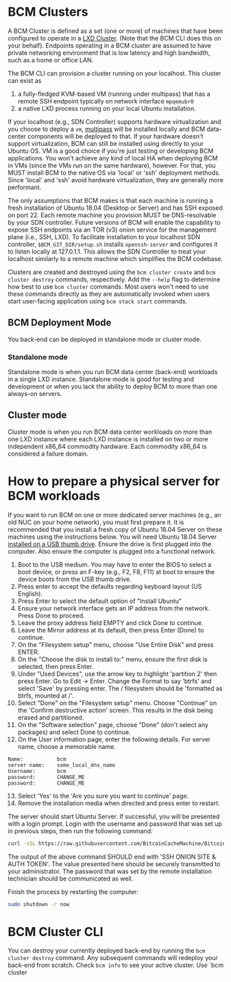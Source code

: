 # BCM Clusters

A BCM Cluster is defined as a set (one or more) of machines that have been configured to operate in a [LXD Cluster](https://lxd.readthedocs.io/en/latest/clustering/). (Note that the BCM CLI does this on your behalf). Endpoints operating in a BCM cluster are assumed to have private networking environment that is low latency and high bandwidth, such as a home or office LAN. 

The BCM CLI can provision a cluster running on your localhost. This cluster can exist as 

1) a fully-fledged KVM-based VM (running under multipass) that has a remote SSH endpoint typically on network interface `mpqemubr0`
2) a native LXD process running on your local Ubuntu installation. 

If your localhost (e.g., SDN Controller) supports hardware virtualization and you choose to deploy a `vm`, [multipass](https://github.com/CanonicalLtd/multipass) will be installed locally and BCM data-center components will be deployed to that. If your hardware doesn't support virtualization, BCM can still be installed using directly to your Ubuntu OS. VM is a good choice if you're just testing or developing BCM applications. You won't achieve any kind of local HA when deploying BCM in VMs (since the VMs run on the same hardware), however. For that, you MUST install BCM to the native OS via 'local' or 'ssh' deployment methods. Since 'local' and 'ssh' avoid hardware virtualization, they are generally more performant.

The only assumptions that BCM makes is that each machine is running a fresh installation of Ubuntu 18.04 (Desktop or Server) and has SSH exposed on port 22. Each remote machine you provision MUST be DNS-resolvable by your SDN controller. Future versions of BCM will enable the capability to expose SSH endpoints via an TOR (v3) onion service for the management plane (i.e., SSH, LXD). To facilitate installation to your localhost SDN controller, `$BCM_GIT_DIR/setup.sh` installs `openssh-server` and configures it to listen locally at 127.0.1.1. This allows the SDN Controller to treat your localhost similarly to a remote machine which simplifies the BCM codebase.

Clusters are created and destroyed using the `bcm cluster create` and `bcm cluster destroy` commands, respectively. Add the `--help` flag to determine how best to use `bcm cluster` commands. Most users won't need to use these commands directly as they are automatically invoked when users start user-facing application using `bcm stack start` commands.

## BCM Deployment Mode

You back-end can be deployed in standalone mode or cluster mode. 

### Standalone mode

Standalone mode is when you run BCM data center (back-end) workloads in a single LXD instance. Standalone mode is good for testing and development or when you lack the ability to deploy BCM to more than one always-on servers.

## Cluster mode

Cluster mode is when you run BCM data center workloads on more than one LXD instance where each LXD instance is installed on two or more independent x86_64  commodity hardware. Each commodity x86_64 is considered a failure domain.

# How to prepare a physical server for BCM workloads

If you want to run BCM on one or more dedicated server machines (e.g., an old NUC on your home network), you must first prepare it. It is recommended that you install a fresh copy of Ubuntu 18.04 Server on these machines using the instructions below. You will need Ubuntu 18.04 Server [installed on a USB thumb drive](https://tutorials.ubuntu.com/tutorial/tutorial-create-a-usb-stick-on-ubuntu#0). Ensure the drive is first plugged into the computer. Also ensure the computer is plugged into a functional network.

1. Boot to the USB medium. You may have to enter the BIOS to select a boot device, or press an F-key (e.g., F2, F8, F11) at boot to ensure the device boots from the USB thumb drive.
2. Press enter to accept the defaults regarding keyboard layout (US English).
3. Press Enter to select the default option of "Install Ubuntu"
4. Ensure your network interface gets an IP address from the network. Press Done to proceed.
5. Leave the proxy address field EMPTY and click Done to continue.
6. Leave the Mirror address at its default, then press Enter (Done) to continue.
7. On the "Filesystem setup" menu, choose "Use Entire Disk" and press ENTER.
8. On the "Choose the disk to install to:" menu, ensure the first disk is selected, then press Enter.
9. Under "Used Devices", use the arrow key to highlight 'partition 2' then press Enter. Go to Edit -> Enter. Change the Format to say 'btrfs' and select 'Save' by pressing enter.  The / filesystem should be 'formatted as btrfs, mounted at /'.
10. Select "Done" on the "Filesystem setup" menu.  Choose "Continue" on the 'Confirm destructive action' screen. This results in the disk being erased and partitioned.
11. On the "Software selection" page, choose "Done" (don't select any packages) and select Done to continue.
12. On the User information page, enter the following details. For server name, choose a memorable name.

```
Name:           bcm
server name:    some_local_dns_name
Username:       bcm
password:       CHANGE_ME
password:       CHANGE_ME
```

13. Select 'Yes' to the 'Are you sure you want to continue' page.
14. Remove the installation media when directed and press enter to restart.

The server should start Ubuntu Server. If successful, you will be presented with a login prompt. Login with the username and password that was set up in previous steps, then run the following command:

<!-- ---- TODO perform curl over TOR. -->
```bash
curl -sSL https://raw.githubusercontent.com/BitcoinCacheMachine/BitcoinCacheMachine/master/cluster/server_prep.sh | sudo bash
```

The output of the above command SHOULD end with 'SSH ONION SITE & AUTH TOKEN'. The value presented here should be securely transmitted to your administrator. The password that was set by the remote installation technician should be communicated as well.

Finish the process by restarting the computer:

```bash
sudo shutdown -r now
```

# BCM Cluster CLI

You can destroy your currently deployed back-end by running the `bcm cluster destroy` command. Any subsequent commands will redeploy your back-end from scratch. Check `bcm info` to see your active cluster. Use `bcm cluster